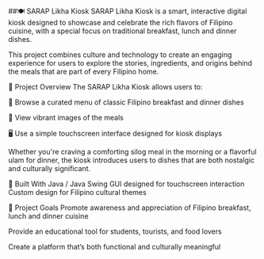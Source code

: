 ##🍽️ SARAP Likha Kiosk
SARAP Likha Kiosk is a smart, interactive digital kiosk designed to showcase and celebrate the rich flavors of Filipino cuisine, with a special focus on traditional breakfast, lunch and dinner dishes.

This project combines culture and technology to create an engaging experience for users to explore the stories, ingredients, and origins behind the meals that are part of every Filipino home.

📌 Project Overview
The SARAP Likha Kiosk allows users to:

🍳 Browse a curated menu of classic Filipino breakfast and dinner dishes

📸 View vibrant images of the meals

🖥️ Use a simple touchscreen interface designed for kiosk displays

Whether you're craving a comforting silog meal in the morning or a flavorful ulam for dinner, the kiosk introduces users to dishes that are both nostalgic and culturally significant.

🔧 Built With
Java / Java Swing
GUI designed for touchscreen interaction
Custom design for Filipino cultural themes

🎯 Project Goals
Promote awareness and appreciation of Filipino breakfast, lunch and dinner cuisine

Provide an educational tool for students, tourists, and food lovers

Create a platform that’s both functional and culturally meaningful
